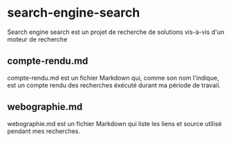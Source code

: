 # search-engine-search 
Search engine search est un projet de recherche de solutions vis-à-vis d'un moteur de recherche 

## compte-rendu.md
compte-rendu.md est un fichier Markdown qui, comme son nom l'indique, est un compte rendu des recherches éxécuté durant ma période de travail.

## webographie.md
webographie.md est un fichier Markdown qui liste les liens et source utilisé pendant mes recherches.
